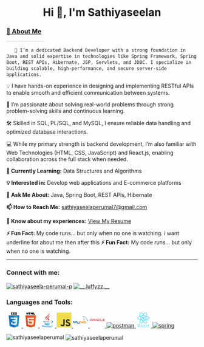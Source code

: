 <h1 align="center">Hi 👋, I'm Sathiyaseelan</h1>


<h3 align="left"><u>🧠 About Me</u></h3>
<hr style="border: 0; height: 1px; background: #ccc; width: 100px; margin-left: 0;">

       🚀 I’m a dedicated Backend Developer with a strong foundation in Java and solid expertise in technologies like Spring Framework, Spring Boot, REST APIs, Hibernate, JSP, Servlets, and JDBC. I specialize in building scalable, high-performance, and secure server-side applications.

💡 I have hands-on experience in designing and implementing RESTful APIs to enable smooth and efficient communication between systems.
 
 🎯 I’m passionate about solving real-world problems through strong problem-solving skills and continuous learning.

🛠️ Skilled in SQL, PL/SQL, and MySQL, I ensure reliable data handling and optimized database interactions.

💻 While my primary strength is backend development, I’m also familiar with Web Technologies (HTML, CSS, JavaScript) and React.js, enabling collaboration across the full stack when needed.



<b>🔭 Currently Learning:</b> Data Structures and Algorithms 

<b>💡 Interested in:</b> Develop web applications and E-commerce platforms 

<b>💬 Ask Me About:</b> Java, Spring Boot, REST APIs, Hibernate

<b>📫 How to Reach Me:</b> sathiyaseelaperumal7@gmail.com  

<b>📄 Know about my experiences:</b> <a href="https://drive.google.com/file/d/1KmxosF978iSCdyz9Uj1q_kD1Qdb4RTRM/view?usp=drive_link">View My Resume</a>  

<b>⚡ Fun Fact:</b> My code runs… but only when no one is watching. i want underline for about me then  after this <b>⚡ Fun Fact:</b> My code runs… but only when no one is watching. 


---


<h3 align="left">Connect with me:</h3>
<p align="left">

<a href="https://linkedin.com/in/sathiyaseela-perumal-p" target="blank"><img align="center" src="https://raw.githubusercontent.com/rahuldkjain/github-profile-readme-generator/master/src/images/icons/Social/linked-in-alt.svg" alt="sathiyaseela-perumal-p" height="30" width="40" /></a>
<a href="https://instagram.com/__.luffyzz.__" target="blank"><img align="center" src="https://raw.githubusercontent.com/rahuldkjain/github-profile-readme-generator/master/src/images/icons/Social/instagram.svg" alt="__.luffyzz.__" height="30" width="40" /></a>
</p>

<h3 align="left">Languages and Tools:</h3>
<p align="left"> <a href="https://www.w3schools.com/css/" target="_blank" rel="noreferrer"> <img src="https://raw.githubusercontent.com/devicons/devicon/master/icons/css3/css3-original-wordmark.svg" alt="css3" width="40" height="40"/> </a> <a href="https://www.w3.org/html/" target="_blank" rel="noreferrer"> <img src="https://raw.githubusercontent.com/devicons/devicon/master/icons/html5/html5-original-wordmark.svg" alt="html5" width="40" height="40"/> </a> <a href="https://www.java.com" target="_blank" rel="noreferrer"> <img src="https://raw.githubusercontent.com/devicons/devicon/master/icons/java/java-original.svg" alt="java" width="40" height="40"/> </a> <a href="https://developer.mozilla.org/en-US/docs/Web/JavaScript" target="_blank" rel="noreferrer"> <img src="https://raw.githubusercontent.com/devicons/devicon/master/icons/javascript/javascript-original.svg" alt="javascript" width="40" height="40"/> </a> <a href="https://www.mysql.com/" target="_blank" rel="noreferrer"> <img src="https://raw.githubusercontent.com/devicons/devicon/master/icons/mysql/mysql-original-wordmark.svg" alt="mysql" width="40" height="40"/> </a> <a href="https://www.oracle.com/" target="_blank" rel="noreferrer"> <img src="https://raw.githubusercontent.com/devicons/devicon/master/icons/oracle/oracle-original.svg" alt="oracle" width="40" height="40"/> </a> <a href="https://postman.com" target="_blank" rel="noreferrer"> <img src="https://www.vectorlogo.zone/logos/getpostman/getpostman-icon.svg" alt="postman" width="40" height="40"/> </a> <a href="https://reactjs.org/" target="_blank" rel="noreferrer"> <img src="https://raw.githubusercontent.com/devicons/devicon/master/icons/react/react-original-wordmark.svg" alt="react" width="40" height="40"/> </a> <a href="https://spring.io/" target="_blank" rel="noreferrer"> <img src="https://www.vectorlogo.zone/logos/springio/springio-icon.svg" alt="spring" width="40" height="40"/> </a> </p>

<p><img align="left" src="https://github-readme-stats.vercel.app/api/top-langs?username=sathiyaseelaperumal&show_icons=true&locale=en&layout=compact" alt="sathiyaseelaperumal" /></p>

<p>&nbsp;<img align="center" src="https://github-readme-stats.vercel.app/api?username=sathiyaseelaperumal&show_icons=true&locale=en" alt="sathiyaseelaperumal" /></p>
